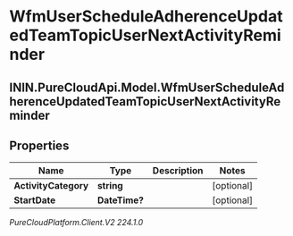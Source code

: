 # WfmUserScheduleAdherenceUpdatedTeamTopicUserNextActivityReminder

## ININ.PureCloudApi.Model.WfmUserScheduleAdherenceUpdatedTeamTopicUserNextActivityReminder

## Properties

|Name | Type | Description | Notes|
|------------ | ------------- | ------------- | -------------|
| **ActivityCategory** | **string** |  | [optional] |
| **StartDate** | **DateTime?** |  | [optional] |



_PureCloudPlatform.Client.V2 224.1.0_
